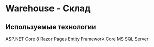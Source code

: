 # Warehouse - Склад
## Используемые технологии
ASP.NET Core 8
Razor Pages
Entity Framework Core
MS SQL Server
